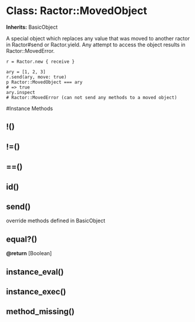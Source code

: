 # Class: Ractor::MovedObject
**Inherits:** BasicObject
    

A special object which replaces any value that was moved to another ractor in
Ractor#send or Ractor.yield. Any attempt to access the object results in
Ractor::MovedError.

    r = Ractor.new { receive }

    ary = [1, 2, 3]
    r.send(ary, move: true)
    p Ractor::MovedObject === ary
    # => true
    ary.inspect
    # Ractor::MovedError (can not send any methods to a moved object)



#Instance Methods
## !() [](#method-i-!)

## !=() [](#method-i-!=)

## ==() [](#method-i-==)

## __id__() [](#method-i-__id__)

## __send__() [](#method-i-__send__)
override methods defined in BasicObject

## equal?() [](#method-i-equal?)

**@return** [Boolean] 

## instance_eval() [](#method-i-instance_eval)

## instance_exec() [](#method-i-instance_exec)

## method_missing() [](#method-i-method_missing)

